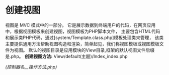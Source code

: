 创建视图
===

视图是 MVC 模式中的一部分。 它是展示数据到终端用户的代码，在网页应用中，根据视图模板来创建视图，视图模板为PHP脚本文件， 主要包含HTML代码和展示类PHP代码，通过[system/Template.class.php]模板处理类来管理， 该类主要提供通用方法帮助视图构造和渲染，简单起见，我们称视图模板或视图模板文件为视图。
默认的视图目录是应用模块的View目录,框架的默认视图文件后缀是.php。
**创建视图方法:**
View/default(主题)/Index_index.php

_(控制器名__操作方法.php)_


